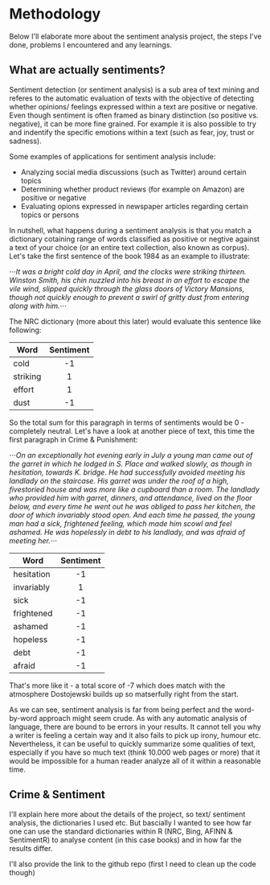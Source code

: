 # Methodology
Below I'll elaborate more about the sentiment analysis project, the steps I've done, problems I encountered and any learnings. 

## What are actually sentiments?
Sentiment detection (or sentiment analysis) is a sub area of text mining and referes to the automatic evaluation of texts with the objective of detecting whether opinions/ feelings expressed within a text are positive or negative. Even though sentiment is often framed as binary distinction (so positive vs. negative), it can be more fine grained. For example it is also possible to try and indentify the specific emotions within a text (such as fear, joy, trust or sadness).

Some examples of applications for sentiment analysis include:

- Analyzing social media discussions (such as Twitter) around certain topics 
- Determining whether product reviews (for example on Amazon) are positive or negative
- Evaluating opions expressed in newspaper articles regarding certain topics or persons

In nutshell, what happens during a sentiment analysis is that you match a dictionary cotaining range of words classified as positive or negtive against a text of your choice (or an entire text collection, also known as corpus). 
Let's take the first sentence of the book 1984 as an example to illustrate:

⋅⋅⋅*It was a bright cold day in April, and the clocks were striking
thirteen. Winston Smith, his chin nuzzled into his
breast in an effort to escape the vile wind, slipped quickly
through the glass doors of Victory Mansions, though not
quickly enough to prevent a swirl of gritty dust from entering
along with him.*⋅⋅⋅

The NRC dictionary (more about this later) would evaluate this sentence like following:

| Word          | Sentiment     |
| ------------- |:-------------:|
| cold          | -1            |
| striking      |  1            |
| effort        |  1            |
| dust          | -1            |


So the total sum for this paragraph in terms of sentiments would be 0 - completely neutral. Let's have a look at another piece of text, this time the first paragraph in Crime & Punishment:

⋅⋅⋅*On an exceptionally hot evening early in July a young
man came out of the garret in which he lodged in S. Place
and walked slowly, as though in hesitation, towards K.
bridge.
He had successfully avoided meeting his landlady on
the staircase. His garret was under the roof of a high, fivestoried
house and was more like a cupboard than a room.
The landlady who provided him with garret, dinners, and
attendance, lived on the floor below, and every time he
went out he was obliged to pass her kitchen, the door of
which invariably stood open. And each time he passed, the
young man had a sick, frightened feeling, which made him
scowl and feel ashamed. He was hopelessly in debt to his
landlady, and was afraid of meeting her.*⋅⋅⋅

| Word          | Sentiment     |
| ------------- |:-------------:|
| hesitation    | -1            |
| invariably    |  1            |
| sick          | -1            |
| frightened    | -1            |
| ashamed       | -1            |
| hopeless      | -1            |
| debt          | -1            |
| afraid        | -1            |

That's more like it - a total score of -7 which does match with the atmosphere Dostojewski builds up so matserfully right from the start.

As we can see, sentiment analysis is far from being perfect and the word-by-word approach might seem crude. As with any automatic analysis of language, there are bound to be errors in your results. It cannot tell you why a writer is feeling a certain way and it also fails to pick up irony, humour etc. Nevertheless, it can be useful to quickly summarize some qualities of text, especially if you have so much text (think 10.000 web pages or more) that it would be impossible for a human reader analyze all of it within a reasonable time.

## Crime & Sentiment
I'll explain here more about the details of the project, so text/ sentiment analysis, the dictionaries I used etc. But bascially I wanted to see how far one can use the standard dictionaries within R (NRC, Bing, AFINN & SentimentR) to analyse content (in this case books) and in how far the results differ.

I'll also provide the link to the github repo (first I need to clean up the code though)
